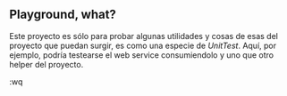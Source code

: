 ## Playground, what? ##

Este proyecto es sólo para probar algunas utilidades y cosas de esas
del proyecto que puedan surgir, es como una especie de *UnitTest*. 
Aquí, por ejemplo, podría testearse el web service consumiendolo y uno que
otro helper del proyecto.

:wq